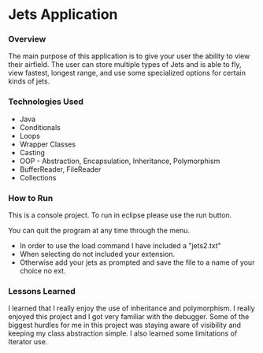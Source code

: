 # Jets Application

### Overview

The main purpose of this application is to give your user the ability to view their airfield.  The user can store multiple types of Jets and is able to fly, view fastest, longest range, and use some specialized options for certain kinds of jets.


### Technologies Used

* Java
* Conditionals
* Loops
* Wrapper Classes
* Casting
* OOP - Abstraction, Encapsulation, Inheritance, Polymorphism
* BufferReader, FileReader 
* Collections


### How to Run


This is a console project.  To run in eclipse please use the run button.

You can quit the program at any time through the menu.

* In order to use the load command I have included a "jets2.txt"
* When selecting do not included your extension.
* Otherwise add your jets as prompted and save the file to a name of your choice no ext.


### Lessons Learned

I learned that I really enjoy the use of inheritance and polymorphism.  I really enjoyed this project and I got very familiar with the debugger. Some of the biggest hurdles for me in this project was staying aware of visibility and keeping my class abstraction simple. I also learned some limitations of Iterator use. 
